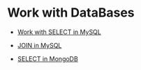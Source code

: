 # Work with DataBases 

- [Work with SELECT in MySQL](https://docs.google.com/spreadsheets/d/11-k5Xr9sobusYwufq6dBKGFfmv2aiqpadsv7DftDP6k/edit?gid=0#gid=0)

- [JOIN in MySQL](https://docs.google.com/spreadsheets/d/1KyrXgIeLo8qN6XfLtPt6s5BTvucsvhOtybPUqtQL1_k/edit?gid=0#gid=0)

- [SELECT in MongoDB](https://docs.google.com/spreadsheets/d/1C9fZ68tkTWGigkw2G8LLp9sZLVbBVT9grTIycOhTiy8/edit?gid=0#gid=0)
